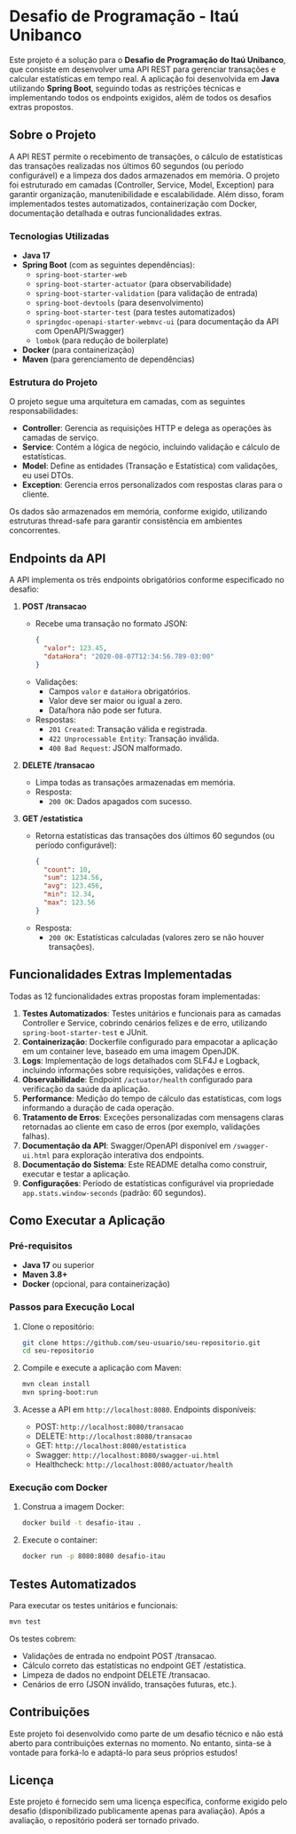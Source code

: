 # Desafio de Programação - Itaú Unibanco

Este projeto é a solução para o **Desafio de Programação do Itaú Unibanco**, que consiste em desenvolver uma API REST para gerenciar transações e calcular estatísticas em tempo real. A aplicação foi desenvolvida em **Java** utilizando **Spring Boot**, seguindo todas as restrições técnicas e implementando todos os endpoints exigidos, além de todos os desafios extras propostos.

## Sobre o Projeto

A API REST permite o recebimento de transações, o cálculo de estatísticas das transações realizadas nos últimos 60 segundos (ou período configurável) e a limpeza dos dados armazenados em memória. O projeto foi estruturado em camadas (Controller, Service, Model, Exception) para garantir organização, manutenibilidade e escalabilidade. Além disso, foram implementados testes automatizados, containerização com Docker, documentação detalhada e outras funcionalidades extras.

### Tecnologias Utilizadas

- **Java 17**
- **Spring Boot** (com as seguintes dependências):
  - `spring-boot-starter-web`
  - `spring-boot-starter-actuator` (para observabilidade)
  - `spring-boot-starter-validation` (para validação de entrada)
  - `spring-boot-devtools` (para desenvolvimento)
  - `spring-boot-starter-test` (para testes automatizados)
  - `springdoc-openapi-starter-webmvc-ui` (para documentação da API com OpenAPI/Swagger)
  - `lombok` (para redução de boilerplate)
- **Docker** (para containerização)
- **Maven** (para gerenciamento de dependências)

### Estrutura do Projeto

O projeto segue uma arquitetura em camadas, com as seguintes responsabilidades:

- **Controller**: Gerencia as requisições HTTP e delega as operações às camadas de serviço.
- **Service**: Contém a lógica de negócio, incluindo validação e cálculo de estatísticas.
- **Model**: Define as entidades (Transação e Estatística) com validações, eu usei DTOs.
- **Exception**: Gerencia erros personalizados com respostas claras para o cliente.

Os dados são armazenados em memória, conforme exigido, utilizando estruturas thread-safe para garantir consistência em ambientes concorrentes.

## Endpoints da API

A API implementa os três endpoints obrigatórios conforme especificado no desafio:

1. **POST /transacao**
   - Recebe uma transação no formato JSON:
     ```json
     {
       "valor": 123.45,
       "dataHora": "2020-08-07T12:34:56.789-03:00"
     }
     ```
   - Validações:
     - Campos `valor` e `dataHora` obrigatórios.
     - Valor deve ser maior ou igual a zero.
     - Data/hora não pode ser futura.
   - Respostas:
     - `201 Created`: Transação válida e registrada.
     - `422 Unprocessable Entity`: Transação inválida.
     - `400 Bad Request`: JSON malformado.

2. **DELETE /transacao**
   - Limpa todas as transações armazenadas em memória.
   - Resposta:
     - `200 OK`: Dados apagados com sucesso.

3. **GET /estatistica**
   - Retorna estatísticas das transações dos últimos 60 segundos (ou período configurável):
     ```json
     {
       "count": 10,
       "sum": 1234.56,
       "avg": 123.456,
       "min": 12.34,
       "max": 123.56
     }
     ```
   - Resposta:
     - `200 OK`: Estatísticas calculadas (valores zero se não houver transações).

## Funcionalidades Extras Implementadas

Todas as 12 funcionalidades extras propostas foram implementadas:

1. **Testes Automatizados**: Testes unitários e funcionais para as camadas Controller e Service, cobrindo cenários felizes e de erro, utilizando `spring-boot-starter-test` e JUnit.
2. **Containerização**: Dockerfile configurado para empacotar a aplicação em um container leve, baseado em uma imagem OpenJDK.
3. **Logs**: Implementação de logs detalhados com SLF4J e Logback, incluindo informações sobre requisições, validações e erros.
4. **Observabilidade**: Endpoint `/actuator/health` configurado para verificação da saúde da aplicação.
5. **Performance**: Medição do tempo de cálculo das estatísticas, com logs informando a duração de cada operação.
6. **Tratamento de Erros**: Exceções personalizadas com mensagens claras retornadas ao cliente em caso de erros (por exemplo, validações falhas).
7. **Documentação da API**: Swagger/OpenAPI disponível em `/swagger-ui.html` para exploração interativa dos endpoints.
8. **Documentação do Sistema**: Este README detalha como construir, executar e testar a aplicação.
9. **Configurações**: Período de estatísticas configurável via propriedade `app.stats.window-seconds` (padrão: 60 segundos).

## Como Executar a Aplicação

### Pré-requisitos

- **Java 17** ou superior
- **Maven 3.8+**
- **Docker** (opcional, para containerização)

### Passos para Execução Local

1. Clone o repositório:
   ```bash
   git clone https://github.com/seu-usuario/seu-repositorio.git
   cd seu-repositorio
   ```

2. Compile e execute a aplicação com Maven:
   ```bash
   mvn clean install
   mvn spring-boot:run
   ```

3. Acesse a API em `http://localhost:8080`. Endpoints disponíveis:
   - POST: `http://localhost:8080/transacao`
   - DELETE: `http://localhost:8080/transacao`
   - GET: `http://localhost:8080/estatistica`
   - Swagger: `http://localhost:8080/swagger-ui.html`
   - Healthcheck: `http://localhost:8080/actuator/health`

### Execução com Docker

1. Construa a imagem Docker:
   ```bash
   docker build -t desafio-itau .
   ```

2. Execute o container:
   ```bash
   docker run -p 8080:8080 desafio-itau
   ```

## Testes Automatizados

Para executar os testes unitários e funcionais:

```bash
mvn test
```

Os testes cobrem:
- Validações de entrada no endpoint POST /transacao.
- Cálculo correto das estatísticas no endpoint GET /estatistica.
- Limpeza de dados no endpoint DELETE /transacao.
- Cenários de erro (JSON inválido, transações futuras, etc.).

## Contribuições

Este projeto foi desenvolvido como parte de um desafio técnico e não está aberto para contribuições externas no momento. No entanto, sinta-se à vontade para forká-lo e adaptá-lo para seus próprios estudos!

## Licença

Este projeto é fornecido sem uma licença específica, conforme exigido pelo desafio (disponibilizado publicamente apenas para avaliação). Após a avaliação, o repositório poderá ser tornado privado.